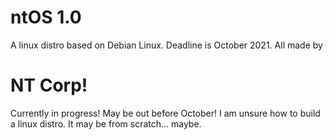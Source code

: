 # ntOS 1.0
A linux distro based on Debian Linux.
Deadline is October 2021.
All made by
# NT Corp!
Currently in progress! May be out before October!
I am unsure how to build a linux distro. It may be from scratch... maybe.
